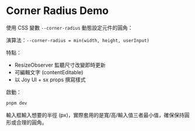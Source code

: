 # Corner Radius Demo

使用 CSS 變數 `--corner-radius` 動態設定元件的圓角：

演算法：`--corner-radius = min(width, height, userInput)`

特點：

- ResizeObserver 監聽尺寸改變即時更新
- 可編輯文字 (contentEditable)
- 以 Joy UI + sx props 撰寫樣式

啟動：

```bash
pnpm dev
```

輸入框輸入想要的半徑 (px)，實際套用的是寬/高/輸入值三者最小值，確保保持圓形或合理的圓角。
